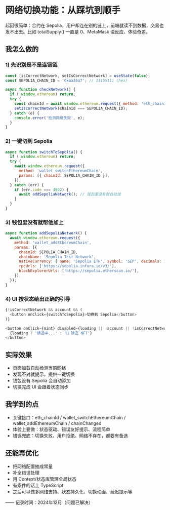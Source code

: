 # 网络切换功能：从踩坑到顺手

起因很简单：合约在 Sepolia，用户却连在别的链上，前端就读不到数据，交易也发不出去。比如 totalSupply() 一直是 0、MetaMask 没反应、体验奇差。

## 我怎么做的

### 1) 先识别是不是连错链
```javascript
const [isCorrectNetwork, setIsCorrectNetwork] = useState(false);
const SEPOLIA_CHAIN_ID = '0xaa36a7'; // 11155111 (hex)

async function checkNetwork() {
  if (!window.ethereum) return;
  try {
    const chainId = await window.ethereum.request({ method: 'eth_chainId' });
    setIsCorrectNetwork(chainId === SEPOLIA_CHAIN_ID);
  } catch (e) {
    console.error('检测网络失败', e);
  }
}
```

### 2) 一键切到 Sepolia
```javascript
async function switchToSepolia() {
  if (!window.ethereum) return;
  try {
    await window.ethereum.request({
      method: 'wallet_switchEthereumChain',
      params: [{ chainId: SEPOLIA_CHAIN_ID }],
    });
  } catch (err) {
    if (err.code === 4902) {
      await addSepoliaNetwork(); // 钱包里没有就自动加
    }
  }
}
```

### 3) 钱包里没有就帮他加上
```javascript
async function addSepoliaNetwork() {
  await window.ethereum.request({
    method: 'wallet_addEthereumChain',
    params: [{
      chainId: SEPOLIA_CHAIN_ID,
      chainName: 'Sepolia Test Network',
      nativeCurrency: { name: 'Sepolia ETH', symbol: 'SEP', decimals: 18 },
      rpcUrls: ['https://sepolia.infura.io/v3/'],
      blockExplorerUrls: ['https://sepolia.etherscan.io/'],
    }],
  });
}
```

### 4) UI 按状态给出正确的引导
```javascript
{!isCorrectNetwork && account && (
  <button onClick={switchToSepolia}>切换到 Sepolia</button>
)}

<button onClick={mint} disabled={loading || !account || !isCorrectNetwork}>
  {loading ? '铸造中...' : '🎨 铸造 NFT'}
</button>
```

## 实际效果
- 页面加载自动检测当前网络
- 发现不对就提示，提供一键切换
- 钱包没有 Sepolia 会自动添加
- 切换完成 UI 会跟着状态同步

## 我学到的点

- 关键接口：eth_chainId / wallet_switchEthereumChain / wallet_addEthereumChain / chainChanged
- 体验上要做：状态驱动、错误友好提示、流程简单
- 错误兜底：切换失败、用户拒绝、网络不存在，都要有备选

## 还能再优化
- 把网络配置抽成常量
- 补全错误处理
- 用 Context/状态库管理全局状态
- 有条件的话上 TypeScript
- 之后可以做多网络支持、状态持久化、切换动画、延迟提示等

——
记录时间：2024年12月（问题已解决）